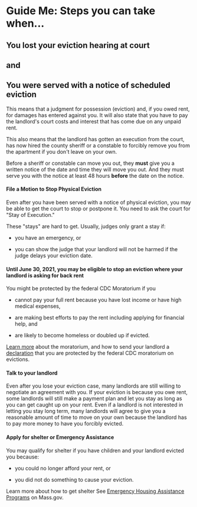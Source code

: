 Guide Me: Steps you can take when...
====================================

You lost your eviction hearing at court
---------------------------------------

and 
----

You were served with a notice of scheduled eviction
---------------------------------------------------

This means that a judgment for possession (eviction) and, if you owed
rent, for damages has entered against you. It will also state that you
have to pay the landlord's court costs and interest that has come due on
any unpaid rent.

This also means that the landlord has gotten an execution from the
court, has now hired the county sheriff or a constable to forcibly
remove you from the apartment if you don't leave on your own.

Before a sheriff or constable can move you out, they **must** give you a
written notice of the date and time they will move you out. And they
must serve you with the notice at least 48 hours **before** the date on
the notice.

#### File a Motion to Stop Physical Eviction 

Even after you have been served with a notice of physical eviction, you
may be able to get the court to stop or postpone it. You need to ask the
court for \"Stay of Execution.\"

These \"stays\" are hard to get. Usually, judges only grant a stay if:

-   you have an emergency, or

-   you can show the judge that your landlord will not be harmed if the
    judge delays your eviction date.

####  Until June 30, 2021, you may be eligible to stop an eviction where your landlord is asking for back rent

You might be protected by the federal CDC Moratorium if you

-   cannot pay your full rent because you have lost income or have high
    medical expenses, 

-   are making best efforts to pay the rent including applying for
    financial help, and

-   are likely to become homeless or doubled up if evicted.

[Learn more](https://www.masslegalhelp.org/covid-19/housing) about the
moratorium, and how to send your landlord a
[declaration](https://MassLegalHelp.org/cdc-declaration.pdf)
that you are protected by the federal CDC moratorium on evictions.

#### Talk to your landlord

Even after you lose your eviction case, many landlords are still willing
to negotiate an agreement with you. If your eviction is because you owe
rent, some landlords will still make a payment plan and let you stay as
long as you can get caught up on your rent. Even if a landlord is not
interested in letting you stay long term, many landlords will agree to
give you a reasonable amount of time to move on your own because the
landlord has to pay more money to have you forcibly evicted.

#### Apply for shelter or Emergency Assistance

You may qualify for shelter if you have children and your landlord
evicted you because:

-   you could no longer afford your rent, or

-   you did not do something to cause your eviction.

Learn more about how to get shelter See [Emergency Housing Assistance
Programs](https://www.mass.gov/emergency-housing-assistance-programs) on Mass.gov.
